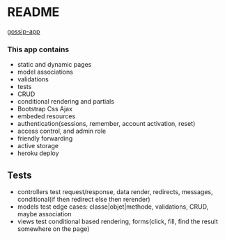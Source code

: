 # README
[gossip-app](https://gossip-basic-app-rails.herokuapp.com/)

### This app contains
- static and dynamic pages
- model associations
- validations
- tests
- CRUD
- conditional rendering and partials
- Bootstrap Css Ajax
- embeded resources
- authentication(sessions, remember, account activation, reset)
- access control, and admin role
- friendly forwarding
- active storage
- heroku deploy


## Tests
- controllers
	test request/response, data render, redirects, messages, conditional(if then redirect else then rerender)
- models
	test edge cases: classe|objet|methode, validations, CRUD, maybe association
- views
	test conditional based rendering, forms(click, fill, find the result somewhere on the page)
